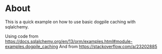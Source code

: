 # About

This is a quick example on how to use basic dogpile caching with sqlalchemy.

Using code from <https://docs.sqlalchemy.org/en/13/orm/examples.html#module-examples.dogpile_caching>
And from <https://stackoverflow.com/a/23202885>
